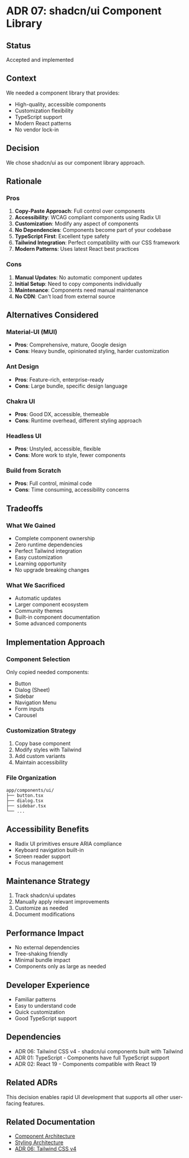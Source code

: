 # ADR 07: shadcn/ui Component Library

## Status

Accepted and implemented

## Context

We needed a component library that provides:

- High-quality, accessible components
- Customization flexibility
- TypeScript support
- Modern React patterns
- No vendor lock-in

## Decision

We chose shadcn/ui as our component library approach.

## Rationale

### Pros

1. **Copy-Paste Approach**: Full control over components
2. **Accessibility**: WCAG compliant components using Radix UI
3. **Customization**: Modify any aspect of components
4. **No Dependencies**: Components become part of your codebase
5. **TypeScript First**: Excellent type safety
6. **Tailwind Integration**: Perfect compatibility with our CSS framework
7. **Modern Patterns**: Uses latest React best practices

### Cons

1. **Manual Updates**: No automatic component updates
2. **Initial Setup**: Need to copy components individually
3. **Maintenance**: Components need manual maintenance
4. **No CDN**: Can't load from external source

## Alternatives Considered

### Material-UI (MUI)

- **Pros**: Comprehensive, mature, Google design
- **Cons**: Heavy bundle, opinionated styling, harder customization

### Ant Design

- **Pros**: Feature-rich, enterprise-ready
- **Cons**: Large bundle, specific design language

### Chakra UI

- **Pros**: Good DX, accessible, themeable
- **Cons**: Runtime overhead, different styling approach

### Headless UI

- **Pros**: Unstyled, accessible, flexible
- **Cons**: More work to style, fewer components

### Build from Scratch

- **Pros**: Full control, minimal code
- **Cons**: Time consuming, accessibility concerns

## Tradeoffs

### What We Gained

- Complete component ownership
- Zero runtime dependencies
- Perfect Tailwind integration
- Easy customization
- Learning opportunity
- No upgrade breaking changes

### What We Sacrificed

- Automatic updates
- Larger component ecosystem
- Community themes
- Built-in component documentation
- Some advanced components

## Implementation Approach

### Component Selection

Only copied needed components:

- Button
- Dialog (Sheet)
- Sidebar
- Navigation Menu
- Form inputs
- Carousel

### Customization Strategy

1. Copy base component
2. Modify styles with Tailwind
3. Add custom variants
4. Maintain accessibility

### File Organization

```
app/components/ui/
├── button.tsx
├── dialog.tsx
├── sidebar.tsx
└── ...
```

## Accessibility Benefits

- Radix UI primitives ensure ARIA compliance
- Keyboard navigation built-in
- Screen reader support
- Focus management

## Maintenance Strategy

1. Track shadcn/ui updates
2. Manually apply relevant improvements
3. Customize as needed
4. Document modifications

## Performance Impact

- No external dependencies
- Tree-shaking friendly
- Minimal bundle impact
- Components only as large as needed

## Developer Experience

- Familiar patterns
- Easy to understand code
- Quick customization
- Good TypeScript support

## Dependencies

- ADR 06: Tailwind CSS v4 - shadcn/ui components built with Tailwind
- ADR 01: TypeScript - Components have full TypeScript support
- ADR 02: React 19 - Components compatible with React 19

## Related ADRs

This decision enables rapid UI development that supports all other user-facing
features.

## Related Documentation

- [Component Architecture](../architecture/components.md)
- [Styling Architecture](../architecture/styling.md)
- [ADR 06: Tailwind CSS v4](./06_tailwind-v4.md)
